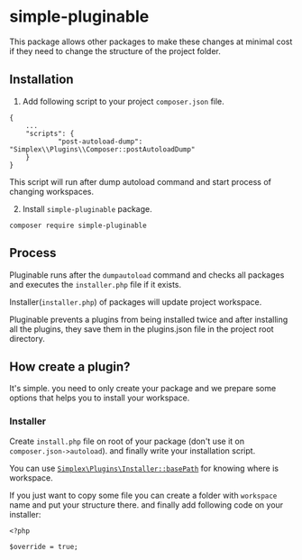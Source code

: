 # simple-pluginable
This package allows other packages to make these changes at minimal cost if they need to change the structure of the project folder.

## Installation

1. Add following script to your project `composer.json` file.

```
{
    ...
    "scripts": {
            "post-autoload-dump": "Simplex\\Plugins\\Composer::postAutoloadDump"
    }
}
```

This script will run after dump autoload command and start process of changing workspaces.

2. Install `simple-pluginable` package.

```
composer require simple-pluginable
```

## Process

Pluginable runs after the `dumpautoload` command and checks all packages and executes the `installer.php` file if it exists.

Installer(`installer.php`) of packages will update project workspace.

Pluginable prevents a plugins from being installed twice and after installing all the plugins, they save them in the plugins.json file in the project root directory.

## How create a plugin?

It's simple. you need to only create your package and we prepare some options that helps you to install your workspace.

### Installer

Create `install.php` file on root of your package (don't use it on `composer.json->autoload`). and finally write your installation script.

You can use [`Simplex\Plugins\Installer::basePath`](https://github.com/mahdyaslami/simple-pluginable/blob/06448f67dca14f3bcc196b56f4c593bec3161e33/src/Installer.php#L186) for knowing where is workspace.

If you just want to copy some file you can create a folder with `workspace` name and put your structure there. and finally add following code on your installer:

```
<?php

$override = true;

```
